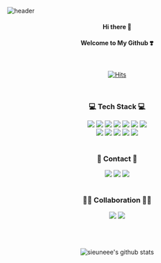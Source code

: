![header](https://capsule-render.vercel.app/api?type=waving&color=0:ffc5c0,100:ff6f61&height=250&section=header&text=SIEUNEEE_CODE&fontAlign=60&fontAlignY=40&descAlign=87&descAlignY=55&desc=Sieun%20Kim&fontSize=70&animation=fadeIn&fontColor=fff)


<div align="center">

<h4>Hi there 👋</h4>
<h4>Welcome to My Github ❣️</h4>

<br />

[![Hits](https://hits.seeyoufarm.com/api/count/incr/badge.svg?url=https%3A%2F%2Fgithub.com%2Fsieuneee&count_bg=%2379C83D&title_bg=%23555555&icon=&icon_color=%23E7E7E7&title=hits&edge_flat=false)](https://hits.seeyoufarm.com)

<br />
  
  <h3>💻 Tech Stack 💻</h3>
  <img src="https://img.shields.io/badge/Spring Boot-6DB33F?style=flat&logo=Spring Boot&logoColor=white"/>
  <img src="https://img.shields.io/badge/Vue.js-4FC08D?style=flat&logo=vue.js&logoColor=white"/>
  <img src="https://img.shields.io/badge/MySQL-4479a1?style=flat&logo=MySQL&logoColor=white"/>
  <img src="https://img.shields.io/badge/C++-00599c?style=flat&logo=C++&logoColor=white"/>
  <img src="https://img.shields.io/badge/C-a8b9cc?style=flat&logo=C&logoColor=white"/>
  <img src="https://img.shields.io/badge/Java-007396?style=flat&logo=OpenJDK&logoColor=white" />
  <img src="https://img.shields.io/badge/Kotlin-7f52ff?style=flat&logo=Kotlin&logoColor=white"/>
  <br />
  <img src="https://img.shields.io/badge/React-61dafb?style=flat&logo=React&logoColor=white"/>
  <img src="https://img.shields.io/badge/Node.js-339933?style=flat&logo=Node.JS&logoColor=white"/>
  <!-- <img src="https://img.shields.io/badge/MongoDB-47A248?style=flat&logo=MongoDB&logoColor=white"/> -->
  <img src="https://img.shields.io/badge/HTML5-e34f26?style=flat&logo=HTML5&logoColor=white"/>
  <img src="https://img.shields.io/badge/Javascript-ffb13b?style=flat&logo=javascript&logoColor=white"/>
  <!-- <img src="https://img.shields.io/badge/Python-3776ab?style=flat&logo=Python&logoColor=white"/> -->
  <img src="https://img.shields.io/badge/Docker-2496ed?style=flat&logo=Docker&logoColor=white"/>
  <!-- <img src="https://img.shields.io/badge/Kubernetes-326ce5?style=flat&logo=Kubernetes&logoColor=white"/> -->

<br />
<br />
  <h3>📩 Contact 📩</h3>
  <a href="mailto:sieunee.k@gmail.com" target="_blank"><img src="https://img.shields.io/badge/Gmail-EA4335?style=flat&logo=Gmail&logoColor=white"/></a>
  <a href="https://velog.io/@sieuneee" target="_blank"><img src="https://img.shields.io/badge/Velog-20C997?style=flat&logo=Velog&logoColor=white"/></a>
  <a href="https://www.instagram.com/seee.ni" target="_blank"><img src="https://img.shields.io/badge/Instagram-e4405f?style=flat&logo=Instagram&logoColor=white"/></a>

<br />
<br />
  <h3>👩‍💻 Collaboration 🧑‍💻</h3>
  <img src="https://img.shields.io/badge/Notion-000000?style=flat&logo=Notion&logoColor=white"/>
  <img src="https://img.shields.io/badge/Github-181717?style=flat&logo=Github&logoColor=white"/>

<br />
<br />
<br />
<br />

![sieuneee's github stats](https://github-readme-stats.vercel.app/api?username=sieuneee&show_icons=true)

</div>

<br />
<br />
